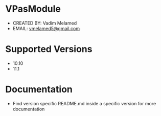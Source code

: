# VPasModule
- CREATED BY: Vadim Melamed
- EMAIL: vmelamed5@gmail.com

# Supported Versions
- 10.10
- 11.1

# Documentation
- Find version specific README.md inside a specific version for more documentation
